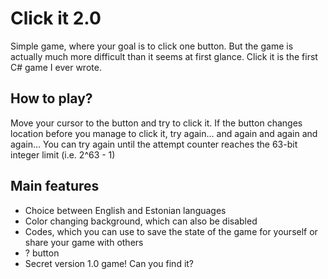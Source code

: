 ﻿# Click it 2.0
Simple game, where your goal is to click one button. But the game is actually much more difficult than it seems at first glance. Click it is the first C# game I ever wrote.
## How to play?
Move your cursor to the button and try to click it. If the button changes location before you manage to click it, try again... and again and again and again... You can try again until the attempt counter reaches the 63-bit integer limit (i.e. 2^63 - 1)
## Main features
* Choice between English and Estonian languages
* Color changing background, which can also be disabled
* Codes, which you can use to save the state of the game for yourself or share your game with others
* ? button
* Secret version 1.0 game! Can you find it?
